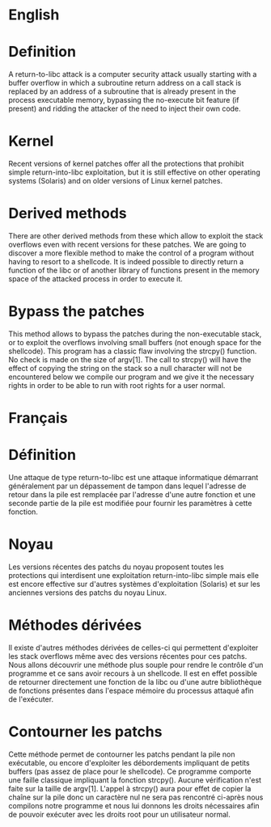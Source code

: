 # English
# Definition
A return-to-libc attack is a computer security attack usually starting with a buffer overflow in which a subroutine return address on a call stack is replaced by an address of a subroutine that is already present in the process executable memory, bypassing the no-execute bit feature (if present) and ridding the attacker of the need to inject their own code.
# Kernel
Recent versions of kernel patches offer all the protections that prohibit simple return-into-libc exploitation, but it is still effective on other operating systems (Solaris) and on older versions of Linux kernel patches.
# Derived methods
There are other derived methods from these which allow to exploit the stack overflows even with recent versions for these patches.
We are going to discover a more flexible method to make the control of a program without having to resort to a shellcode.
It is indeed possible to directly return a function of the libc or of another library of functions present in the memory space of the attacked process in order to execute it.
# Bypass the patches
This method allows to bypass the patches during the non-executable stack, or to exploit the overflows involving small buffers (not enough space for the shellcode).
This program has a classic flaw involving the strcpy() function.
No check is made on the size of argv[1]. The call to strcpy() will have the effect of copying the string on the stack so a null character will not be encountered below we compile our program and we give it the necessary rights in order to be able to run with root rights for a user normal.

#
# Français
# Définition
Une attaque de type return-to-libc est une attaque informatique démarrant généralement par un dépassement de tampon dans lequel l'adresse de retour dans la pile est remplacée par l'adresse d'une autre fonction et une seconde partie de la pile est modifiée pour fournir les paramètres à cette fonction.
# Noyau
Les versions récentes des patchs du noyau proposent toutes les protections qui interdisent une exploitation return-into-libc simple mais elle est encore effective sur d'autres systèmes d'exploitation (Solaris) et sur les anciennes versions des patchs du noyau Linux.
# Méthodes dérivées
Il existe d'autres méthodes dérivées de celles-ci qui permettent d'exploiter les stack overflows même avec des versions récentes pour ces patchs.
Nous allons découvrir une méthode plus souple pour rendre le contrôle d'un programme et ce sans avoir recours à un shellcode.
Il est en effet possible de retourner directement une fonction de la libc ou d'une autre bibliothèque de fonctions présentes dans l'espace mémoire du processus attaqué afin de l'exécuter.
# Contourner les patchs
Cette méthode permet de contourner les patchs pendant la pile non exécutable, ou encore d'exploiter les débordements impliquant de petits buffers (pas assez de place pour le shellcode).
Ce programme comporte une faille classique impliquant la fonction strcpy().
Aucune vérification n'est faite sur la taille de argv[1]. L'appel à strcpy() aura pour effet de copier la chaîne sur la pile donc un caractère nul ne sera pas rencontré ci-après nous compilons notre programme et nous lui donnons les droits nécessaires afin de pouvoir exécuter avec les droits root pour un utilisateur normal.
